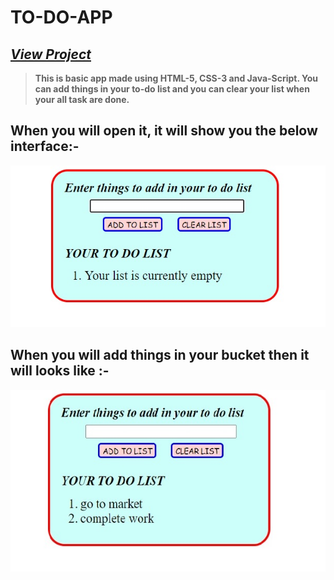 # **TO-DO-APP**

## *[View Project](https://akshay2002singh.github.io/TO-DO-APP/todo.html "welcome to my to-do app")*

> **This is basic app made using HTML-5, CSS-3 and Java-Script. You can add things in your to-do list and you can clear your list when your all task are done.**

## When you will open it, it will show you the below interface:-
![akshay](/start.jpg)

## When you will add things in your bucket then it will looks like :-
![akshay](/working.jpg)
